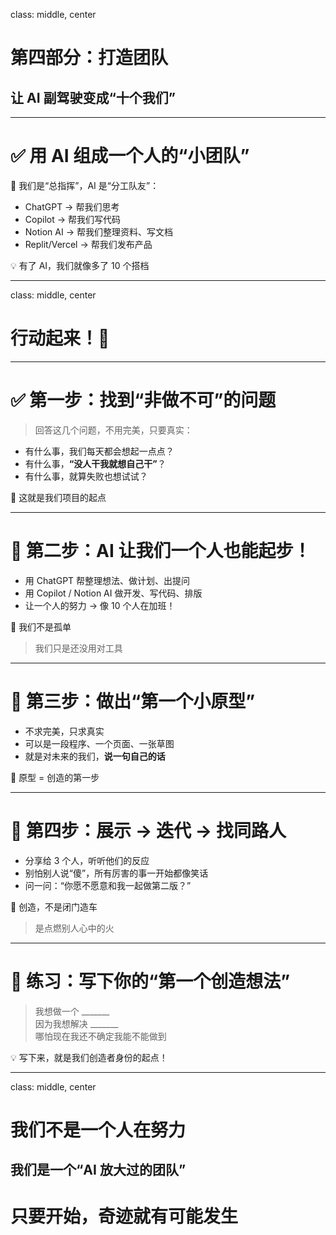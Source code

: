 class: middle, center
# 第四部分：打造团队  
## 让 AI 副驾驶变成“十个我们”

---

# ✅ 用 AI 组成一个人的“小团队”

🎯 我们是“总指挥”，AI 是“分工队友”：

- ChatGPT → 帮我们思考  
- Copilot → 帮我们写代码  
- Notion AI → 帮我们整理资料、写文档  
- Replit/Vercel → 帮我们发布产品  

💡 有了 AI，我们就像多了 10 个搭档

---

class: middle, center
# 行动起来！💪

---

# ✅ 第一步：找到“非做不可”的问题

> 回答这几个问题，不用完美，只要真实：

- 有什么事，我们每天都会想起一点点？  
- 有什么事，**“没人干我就想自己干”**？  
- 有什么事，就算失败也想试试？  

🎯 这就是我们项目的起点

---

# 🧠 第二步：AI 让我们一个人也能起步！

- 用 ChatGPT 帮整理想法、做计划、出提问  
- 用 Copilot / Notion AI 做开发、写代码、排版  
- 让一个人的努力 → 像 10 个人在加班！

💬 我们不是孤单  
> 我们只是还没用对工具

---

# 🔧 第三步：做出“第一个小原型”

- 不求完美，只求真实  
- 可以是一段程序、一个页面、一张草图  
- 就是对未来的我们，**说一句自己的话**

🎯 原型 = 创造的第一步

---

# 🌱 第四步：展示 → 迭代 → 找同路人

- 分享给 3 个人，听听他们的反应  
- 别怕别人说“傻”，所有厉害的事一开始都像笑话  
- 问一问：“你愿不愿意和我一起做第二版？”

🎯 创造，不是闭门造车  
> 是点燃别人心中的火

---

# 📝 练习：写下你的“第一个创造想法”

> 我想做一个 _______  
> 因为我想解决 _______  
> 哪怕现在我还不确定我能不能做到

💡 写下来，就是我们创造者身份的起点！

---

class: middle, center
# 我们不是一个人在努力  
## 我们是一个“AI 放大过的团队”  
# 只要开始，奇迹就有可能发生
